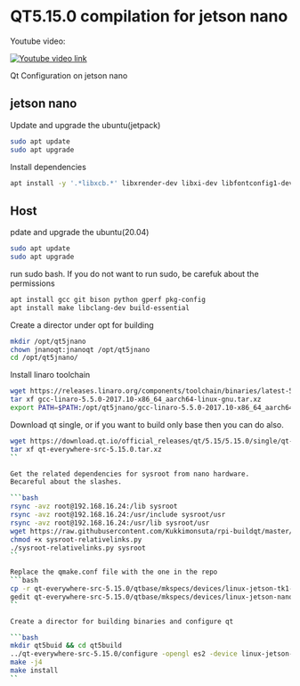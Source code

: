# QT5.15.0 compilation for jetson nano

Youtube video:

[![Youtube video link](https://img.youtube.com/vi/PY41CP13p3k/0.jpg)](//www.youtube.com/watch?v=PY41CP13p3k&t=0s "ulas dikme")

Qt Configuration on jetson nano

## jetson nano

Update and upgrade the ubuntu(jetpack)

```bash
sudo apt update
sudo apt upgrade
```

Install dependencies

```bash
apt install -y '.*libxcb.*' libxrender-dev libxi-dev libfontconfig1-dev libudev-dev libgles2-mesa-dev libgl1-mesa-dev gcc git bison python gperf pkg-config make libclang-dev build-essential
```

## Host
pdate and upgrade the ubuntu(20.04)

```bash
sudo apt update
sudo apt upgrade
```

run sudo bash.
If you do not want to run sudo, be carefuk about the permissions

```bash
apt install gcc git bison python gperf pkg-config
apt install make libclang-dev build-essential
```

Create a director under opt for building
```bash
mkdir /opt/qt5jnano
chown jnanoqt:jnanoqt /opt/qt5jnano
cd /opt/qt5jnano/
```

Install linaro toolchain

```bash
wget https://releases.linaro.org/components/toolchain/binaries/latest-5/aarch64-linux-gnu/gcc-linaro-5.5.0-2017.10-x86_64_aarch64-linux-gnu.tar.xz
tar xf gcc-linaro-5.5.0-2017.10-x86_64_aarch64-linux-gnu.tar.xz 
export PATH=$PATH:/opt/qt5jnano/gcc-linaro-5.5.0-2017.10-x86_64_aarch64-linux-gnu/bin

```
Download qt single, or if you want to build only base then you can do also.

```bash
wget https://download.qt.io/official_releases/qt/5.15/5.15.0/single/qt-everywhere-src-5.15.0.tar.xz
tar xf qt-everywhere-src-5.15.0.tar.xz
``

Get the related dependencies for sysroot from nano hardware.
Becareful about the slashes.

```bash
rsync -avz root@192.168.16.24:/lib sysroot
rsync -avz root@192.168.16.24:/usr/include sysroot/usr
rsync -avz root@192.168.16.24:/usr/lib sysroot/usr
wget https://raw.githubusercontent.com/Kukkimonsuta/rpi-buildqt/master/scripts/utils/sysroot-relativelinks.py
chmod +x sysroot-relativelinks.py
./sysroot-relativelinks.py sysroot
``

Replace the qmake.conf file with the one in the repo
```bash
cp -r qt-everywhere-src-5.15.0/qtbase/mkspecs/devices/linux-jetson-tk1-g++/ qt-everywhere-src-5.15.0/qtbase/mkspecs/devices/linux-jetson-nano
gedit qt-everywhere-src-5.15.0/qtbase/mkspecs/devices/linux-jetson-nano/qmake.conf
``

Create a director for building binaries and configure qt 

```bash
mkdir qt5buid && cd qt5build
../qt-everywhere-src-5.15.0/configure -opengl es2 -device linux-jetson-nano -device-option CROSS_COMPILE=/opt/qt5jnano/gcc-linaro-5.5.0-2017.10-x86_64_aarch64-linux-gnu/bin/aarch64-linux-gnu- -sysroot /opt/qt5jnano/sysroot -prefix /usr/local/qt5jnano -opensource -confirm-license -skip qtscript -skip wayland -skip qtwebengine -force-debug-info -skip qtdatavis3d -skip qtlocation -nomake examples -make libs -pkg-config -no-use-gold-linker -v
make -j4
make install
``
